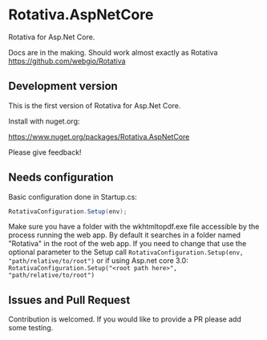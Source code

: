 # Rotativa.AspNetCore

Rotativa for Asp.Net Core.

Docs are in the making. Should work almost exactly as Rotativa https://github.com/webgio/Rotativa

## Development version
This is the first version of Rotativa for Asp.Net Core.

Install with nuget.org:

https://www.nuget.org/packages/Rotativa.AspNetCore


Please give feedback!

## Needs configuration
Basic configuration done in Startup.cs:

```csharp
RotativaConfiguration.Setup(env);
```

Make sure you have a folder with the wkhtmltopdf.exe file accessible by the process running the web app. By default it searches in a folder named "Rotativa" in the root of the web app. If you need to change that use the optional parameter to the Setup call `RotativaConfiguration.Setup(env, "path/relative/to/root")` or if using Asp.net core 3.0: `RotativaConfiguration.Setup("<root path here>", "path/relative/to/root")`

## Issues and Pull Request
Contribution is welcomed. If you would like to provide a PR please add some testing.
